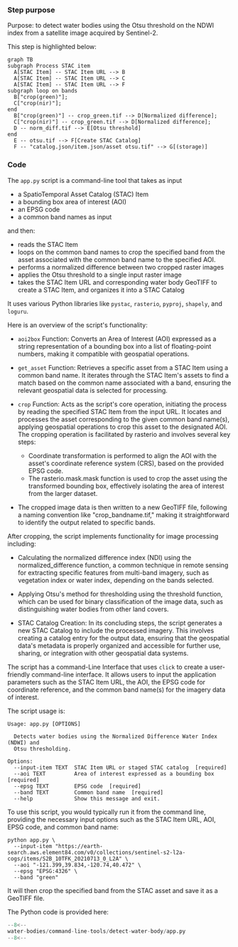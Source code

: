 ### Step purpose 

Purpose: to detect water bodies using the Otsu threshold on the NDWI index from a satellite image acquired by Sentinel-2. 

This step is highlighted below:

``` mermaid
graph TB
subgraph Process STAC item
  A[STAC Item] -- STAC Item URL --> B
  A[STAC Item] -- STAC Item URL --> C
  A[STAC Item] -- STAC Item URL --> F
subgraph loop on bands
  B["crop(green)"];
  C["crop(nir)"];
end
  B["crop(green)"] -- crop_green.tif --> D[Normalized difference];
  C["crop(nir)"] -- crop_green.tif --> D[Normalized difference];
  D -- norm_diff.tif --> E[Otsu threshold]
end
  E -- otsu.tif --> F[Create STAC Catalog]
  F -- "catalog.json/item.json/asset otsu.tif" --> G[(storage)]
```

### Code

The `app.py` script is a command-line tool that takes as input

* a SpatioTemporal Asset Catalog (STAC) Item
* a bounding box area of interest (AOI)
* an EPSG code
* a common band names as input

and then:

- reads the STAC Item
- loops on the common band names to crop the specified band from the asset associated with the common band name to the specified AOI. 
- performs a normalized difference between two cropped raster images
- applies the Otsu threshold to a single input raster image
- takes the STAC Item URL and corresponding water body GeoTIFF to create a STAC Item, and organizes it into a STAC Catalog

It uses various Python libraries like `pystac`, `rasterio`, `pyproj`, `shapely`, and `loguru`.

Here is an overview of the script's functionality:

* `aoi2box` Function: Converts an Area of Interest (AOI) expressed as a string representation of a bounding box into a list of floating-point numbers, making it compatible with geospatial operations.

* `get_asset` Function: Retrieves a specific asset from a STAC Item using a common band name. It iterates through the STAC Item's assets to find a match based on the common name associated with a band, ensuring the relevant geospatial data is selected for processing.

* `crop` Function: Acts as the script's core operation, initiating the process by reading the specified STAC Item from the input URL. It locates and processes the asset corresponding to the given common band name(s), applying geospatial operations to crop this asset to the designated AOI. The cropping operation is facilitated by rasterio and involves several key steps:

  * Coordinate transformation is performed to align the AOI with the asset's coordinate reference system (CRS), based on the provided EPSG code.
  * The rasterio.mask.mask function is used to crop the asset using the transformed bounding box, effectively isolating the area of interest from the larger dataset.

*  The cropped image data is then written to a new GeoTIFF file, following a naming convention like "crop_bandname.tif," making it straightforward to identify the output related to specific bands.

After cropping, the script  implements functionality for image processing including:

* Calculating the normalized difference index (NDI) using the normalized_difference function, a common technique in remote sensing for extracting specific features from multi-band imagery, such as vegetation index or water index, depending on the bands selected.

* Applying Otsu's method for thresholding using the threshold function, which can be used for binary classification of the image data, such as distinguishing water bodies from other land covers.

* STAC Catalog Creation: In its concluding steps, the script generates a new STAC Catalog to include the processed imagery. This involves creating a catalog entry for the output data, ensuring that the geospatial data's metadata is properly organized and accessible for further use, sharing, or integration with other geospatial data systems.

The script has a command-Line Interface that uses `click` to create a user-friendly command-line interface. It allows users to input the application parameters such as the STAC Item URL, the AOI, the EPSG code for coordinate reference, and the common band name(s) for the imagery data of interest. 

The script usage is:

```
Usage: app.py [OPTIONS]

  Detects water bodies using the Normalized Difference Water Index (NDWI) and
  Otsu thresholding.

Options:
  --input-item TEXT  STAC Item URL or staged STAC catalog  [required]
  --aoi TEXT         Area of interest expressed as a bounding box  [required]
  --epsg TEXT        EPSG code  [required]
  --band TEXT        Common band name  [required]
  --help             Show this message and exit.
```

To use this script, you would typically run it from the command line, providing the necessary input options such as the STAC Item URL, AOI, EPSG code, and common band name: 

```
python app.py \
  --input-item "https://earth-search.aws.element84.com/v0/collections/sentinel-s2-l2a-cogs/items/S2B_10TFK_20210713_0_L2A" \
  --aoi "-121.399,39.834,-120.74,40.472" \
  --epsg "EPSG:4326" \
  --band "green" 
```

It will then crop the specified band from the STAC asset and save it as a GeoTIFF file.

The Python code is provided here:

```python linenums="1" title="water-bodies/command-line-tools/detect-water-body/app.py"
--8<--
water-bodies/command-line-tools/detect-water-body/app.py
--8<--
```